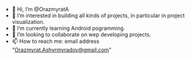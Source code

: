 - 👋 Hi, I’m @OrazmyratA
- 👀 I’m interested in building all kinds of projects, in particular in project visualization.
- 🌱 I’m currently learning Android pogramming.
- 💞️ I’m looking to collaborate on wep developing projects.
- 📫 How to reach me: email address "Orazmyrat.Ashyrmyradov@gmail.com"

<!---
OrazmyratA/OrazmyratA is a ✨ special ✨ repository because its `README.md` (this file) appears on your GitHub profile.
You can click the Preview link to take a look at your changes.
--->
